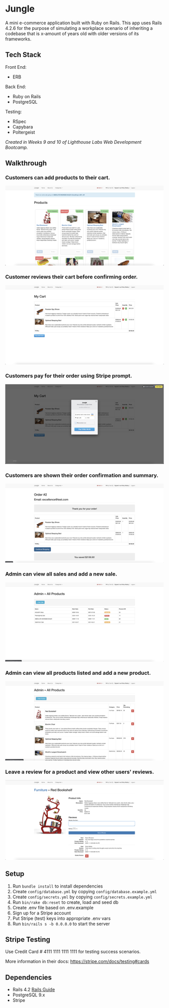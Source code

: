 # Jungle

A mini e-commerce application built with Ruby on Rails. This app uses Rails 4.2.6 for the purpose of simulating a workplace scenario of inheriting a codebase that is x-amount of years old with older versions of its frameworks.

## Tech Stack
Front End:
- ERB

Back End:
- Ruby on Rails
- PostgreSQL

Testing:
- RSpec
- Capybara
- Poltergeist

*Created in Weeks 9 and 10 of Lighthouse Labs Web Development Bootcamp.*

## Walkthrough 

### Customers can add products to their cart.
![index](https://github.com/JoshGrant5/jungle/blob/master/public/screenshots/Screen%20Shot%202020-11-18%20at%209.33.18%20AM.png) 

### Customer reviews their cart before confirming order.
![review cart](https://github.com/JoshGrant5/jungle/blob/master/public/screenshots/Screen%20Shot%202020-11-18%20at%209.35.02%20AM.png) 

### Customers pay for their order using Stripe prompt.
![stripe charge](https://github.com/JoshGrant5/jungle/blob/master/public/screenshots/Screen%20Shot%202020-11-18%20at%209.35.56%20AM.png) 

### Customers are shown their order confirmation and summary.
![order confirmation](https://github.com/JoshGrant5/jungle/blob/master/public/screenshots/Screen%20Shot%202020-11-18%20at%209.36.23%20AM.png) 

### Admin can view all sales and add a new sale.
![admin sale](https://github.com/JoshGrant5/jungle/blob/master/public/screenshots/Screen%20Shot%202020-11-18%20at%209.37.03%20AM.png) 

### Admin can view all products listed and add a new product.
![admin add product](https://github.com/JoshGrant5/jungle/blob/master/public/screenshots/Screen%20Shot%202020-11-18%20at%209.37.26%20AM.png) 

### Leave a review for a product and view other users' reviews.
![review product](https://github.com/JoshGrant5/jungle/blob/master/public/screenshots/Screen%20Shot%202020-11-18%20at%209.38.05%20AM.png) 

## Setup

1. Run `bundle install` to install dependencies
2. Create `config/database.yml` by copying `config/database.example.yml`
3. Create `config/secrets.yml` by copying `config/secrets.example.yml`
4. Run `bin/rake db:reset` to create, load and seed db
5. Create .env file based on .env.example
6. Sign up for a Stripe account
7. Put Stripe (test) keys into appropriate .env vars
8. Run `bin/rails s -b 0.0.0.0` to start the server

## Stripe Testing

Use Credit Card # 4111 1111 1111 1111 for testing success scenarios.

More information in their docs: <https://stripe.com/docs/testing#cards>

## Dependencies

* Rails 4.2 [Rails Guide](http://guides.rubyonrails.org/v4.2/)
* PostgreSQL 9.x
* Stripe
